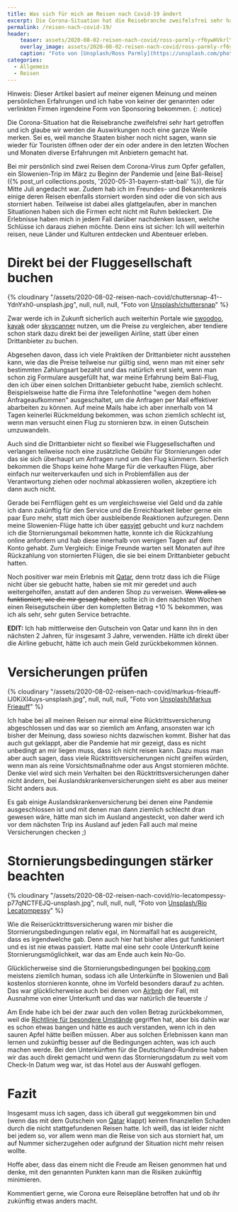 ```yaml
---
title: Was sich für mich am Reisen nach Covid-19 ändert
excerpt: Die Corona-Situation hat die Reisebranche zweifelsfrei sehr hart getroffen und ich glaube wir werden die Auswirkungen noch eine ganze Weile merken. Sei es, weil manche Staaten bisher noch nicht sagen, wann sie wieder für Touristen öffnen oder der ein oder andere in den letzten Wochen und Monaten diverse Erfahrungen mit Anbietern gemacht hat.
permalink: /reisen-nach-covid-19/
header:
    teaser: assets/2020-08-02-reisen-nach-covid/ross-parmly-rf6ywHVkrlY-unsplash.jpg
    overlay_image: assets/2020-08-02-reisen-nach-covid/ross-parmly-rf6ywHVkrlY-unsplash.jpg
    caption: "Foto von [Unsplash/Ross Parmly](https://unsplash.com/photos/rf6ywHVkrlY)"
categories:
  - Allgemein
  - Reisen
---
```


Hinweis: Dieser Artikel basiert auf meiner eigenen Meinung und meinen persönlichen Erfahrungen und ich habe von keiner der genannten oder verlinkten Firmen irgendeine Form von Sponsoring bekommen.
{: .notice}


Die Corona-Situation hat die Reisebranche zweifelsfrei sehr hart getroffen und ich glaube wir werden die Auswirkungen 
noch eine ganze Weile merken. Sei es, weil manche Staaten bisher noch nicht sagen, 
wann sie wieder für Touristen öffnen oder der ein oder andere in den letzten Wochen und Monaten 
diverse Erfahrungen mit Anbietern gemacht hat.

Bei mir persönlich sind zwei Reisen dem Corona-Virus zum Opfer gefallen, 
ein Slowenien-Trip im März zu Beginn der Pandemie und [eine Bali-Reise]({% post_url collections.posts, '2020-05-31-bayern-statt-bali' %}), 
die für Mitte Juli angedacht war. Zudem hab ich im Freundes- und Bekanntenkreis einige deren Reisen 
ebenfalls storniert worden sind oder die von sich aus storniert haben. Teilweise ist dabei alles glattgelaufen, 
aber in manchen Situationen haben sich die Firmen echt nicht mit Ruhm bekleckert. 
Die Erlebnisse haben mich in jedem Fall darüber nachdenken lassen, welche Schlüsse ich daraus ziehen möchte. 
Denn eins ist sicher: Ich will weiterhin reisen, neue Länder und Kulturen entdecken und Abenteuer erleben.

# Direkt bei der Fluggesellschaft buchen

{% cloudinary "/assets/2020-08-02-reisen-nach-covid/chuttersnap-41--YdnYxh0-unsplash.jpg", null, null, null, "Foto von <a href='https://unsplash.com/photos/41--YdnYxh0'>Unsplash/chuttersnap</a>" %}

Zwar werde ich in Zukunft sicherlich auch weiterhin Portale wie [swoodoo](https://www.swoodoo.com/), 
[kayak](https://www.kayak.de/) oder [skyscanner](https://www.skyscanner.de/) nutzen, um die Preise zu vergleichen, 
aber tendiere schon stark dazu direkt bei der jeweiligen Airline, statt über einen Drittanbieter zu buchen.

Abgesehen davon, dass ich viele Praktiken der Drittanbieter nicht ausstehen kann, 
wie das die Preise teilweise nur gültig sind, wenn man mit einer sehr bestimmten Zahlungsart bezahlt 
und das natürlich erst sieht, wenn man schon zig Formulare ausgefüllt hat, war meine Erfahrung beim Bali-Flug, 
den ich über einen solchen Drittanbieter gebucht habe, ziemlich schlecht. 
Beispielsweise hatte die Firma ihre Telefonhotline "wegen dem hohen Anfrageaufkommen" ausgeschaltet, 
um die Anfragen per Mail effektiver abarbeiten zu können. 
Auf meine Mails habe ich aber innerhalb von 14 Tagen keinerlei Rückmeldung bekommen, 
was schon ziemlich schlecht ist, wenn man versucht einen Flug zu stornieren bzw. in einen Gutschein umzuwandeln.

Auch sind die Drittanbieter nicht so flexibel wie Fluggesellschaften und verlangen teilweise 
noch eine zusätzliche Gebühr für Stornierungen oder das sie sich überhaupt um Anfragen rund um den Flug kümmern. 
Sicherlich bekommen die Shops keine hohe Marge für die verkauften Flüge, 
aber einfach nur weiterverkaufen und sich in Problemfällen aus der Verantwortung ziehen oder nochmal abkassieren wollen, 
akzeptiere ich dann auch nicht. 

Gerade bei Fernflügen geht es um vergleichsweise viel Geld und da zahle ich dann zukünftig für den Service 
und die Erreichbarkeit lieber gerne ein paar Euro mehr, statt mich über ausbleibende Reaktionen aufzuregen. 
Denn meine Slowenien-Flüge hatte ich über [easyjet](https://www.easyjet.com) gebucht und kurz nachdem ich die Stornierungsmail bekommen hatte, 
konnte ich die Rückzahlung online anfordern und hab diese innerhalb von wenigen Tagen auf dem Konto gehabt. 
Zum Vergleich: Einige Freunde warten seit Monaten auf ihre Rückzahlung von stornierten Flügen, 
die sie bei einem Drittanbieter gebucht hatten.

Noch positiver war mein Erlebnis mit [Qatar](https://www.qatarairways.com), denn trotz dass ich die Flüge nicht über sie gebucht hatte, 
haben sie mit mir geredet und auch weitergeholfen, anstatt auf den anderen Shop zu verweisen. 
~~Wenn alles so funktioniert, wie die mir gesagt haben,~~ sollte ich in den nächsten Wochen einen Reisegutschein 
über den kompletten Betrag +10 % bekommen, was ich als sehr, sehr guten Service betrachte.

**EDIT:** Ich hab mittlerweise den Gutschein von Qatar und kann ihn in den nächsten 2 Jahren, 
für insgesamt 3 Jahre, verwenden. Hätte ich direkt über die Airline gebucht, hätte ich auch mein Geld zurückbekommen können.   

# Versicherungen prüfen

{% cloudinary "/assets/2020-08-02-reisen-nach-covid/markus-frieauff-IJ0KiXl4uys-unsplash.jpg", null, null, null, "Foto von <a href='https://unsplash.com/photos/IJ0KiXl4uys'>Unsplash/Markus Frieauff</a>" %}

Ich habe bei all meinen Reisen nur einmal eine Rücktrittsversicherung abgeschlossen und das war so ziemlich am Anfang, 
ansonsten war ich bisher der Meinung, dass sowieso nichts dazwischen kommt. Bisher hat das auch gut geklappt, 
aber die Pandemie hat mir gezeigt, dass es nicht unbedingt an mir liegen muss, dass ich nicht reisen kann. 
Dazu muss man aber auch sagen, dass viele Rücktrittsversicherungen nicht greifen würden, 
wenn man als reine Vorsichtsmaßnahme oder aus Angst stornieren möchte. 
Denke viel wird sich mein Verhalten bei den Rücktrittsversicherungen daher nicht ändern, 
bei Auslandskrankenversicherungen sieht es aber aus meiner Sicht anders aus.

Es gab einige Auslandskrankenversicherung bei denen eine Pandemie ausgeschlossen ist 
und mit denen man dann ziemlich schlecht dran gewesen wäre, hätte man sich im Ausland angesteckt, 
von daher werd ich vor dem nächsten Trip ins Ausland auf jeden Fall auch mal meine Versicherungen checken ;)

# Stornierungsbedingungen stärker beachten

{% cloudinary "/assets/2020-08-02-reisen-nach-covid/rio-lecatompessy-p77qNCTFEJQ-unsplash.jpg", null, null, null, "Foto von <a href='https://unsplash.com/photos/p77qNCTFEJQ'>Unsplash/Rio Lecatompessy</a>" %}

Wie die Reiserücktrittsversicherung waren mir bisher die Stornierungsbedingungen relativ egal, 
im Normalfall hat es ausgereicht, dass es irgendwelche gab. Denn auch hier hat bisher alles gut funktioniert und 
es ist nie etwas passiert. Hatte mal eine sehr coole Unterkunft keine Stornierungsmöglichkeit, war das am Ende auch kein No-Go.

Glücklicherweise sind die Stornierungsbedingungen bei [booking.com](https://www.booking.com) meistens ziemlich human, 
sodass ich alle Unterkünfte in Slowenien und Bali kostenlos stornieren konnte, ohne im Vorfeld besonders darauf zu achten. 
Das war glücklicherweise auch bei denen von [Airbnb](https://www.airbnb.de) der Fall, 
mit Ausnahme von einer Unterkunft und das war natürlich die teuerste :/ 

Am Ende habe ich bei der zwar auch den vollen Betrag zurückbekommen, 
weil die [Richtlinie für besondere Umstände](https://www.airbnb.de/help/article/2823/gelten-die-richtlinien-f%C3%BCr-besondere-umst%C3%A4nde-f%C3%BCr-meine-buchung-w%C3%A4hrend-der-covid19pandemie) gegriffen hat, 
aber bis dahin war es schon etwas bangen und hätte es auch verstanden, wenn ich in den sauren Apfel hätte beißen müssen. 
Aber aus solchen Erlebnissen kann man lernen und zukünftig besser auf die Bedingungen achten, was ich auch machen werde.
Bei den Unterkünften für die Deutschland-Rundreise haben wir das auch direkt gemacht 
und wenn das Stornierungsdatum zu weit vom Check-In Datum weg war, ist das Hotel aus der Auswahl geflogen.

# Fazit

Insgesamt muss ich sagen, dass ich überall gut weggekommen bin 
und (wenn das mit dem Gutschein von [Qatar](https://www.qatarairways.com) klappt) keinen finanziellen Schaden durch die nicht stattgefundenen Reisen hatte. 
Ich weiß, das ist leider nicht bei jedem so, vor allem wenn man die Reise von sich aus storniert hat, 
um auf Nummer sicherzugehen oder aufgrund der Situation nicht mehr reisen wollte. 

Hoffe aber, dass das einem nicht die Freude am Reisen genommen hat und denke, 
mit den genannten Punkten kann man die Risiken zukünftig minimieren.

Kommentiert gerne, wie Corona eure Reisepläne betroffen hat und ob ihr zukünftig etwas anders macht.
